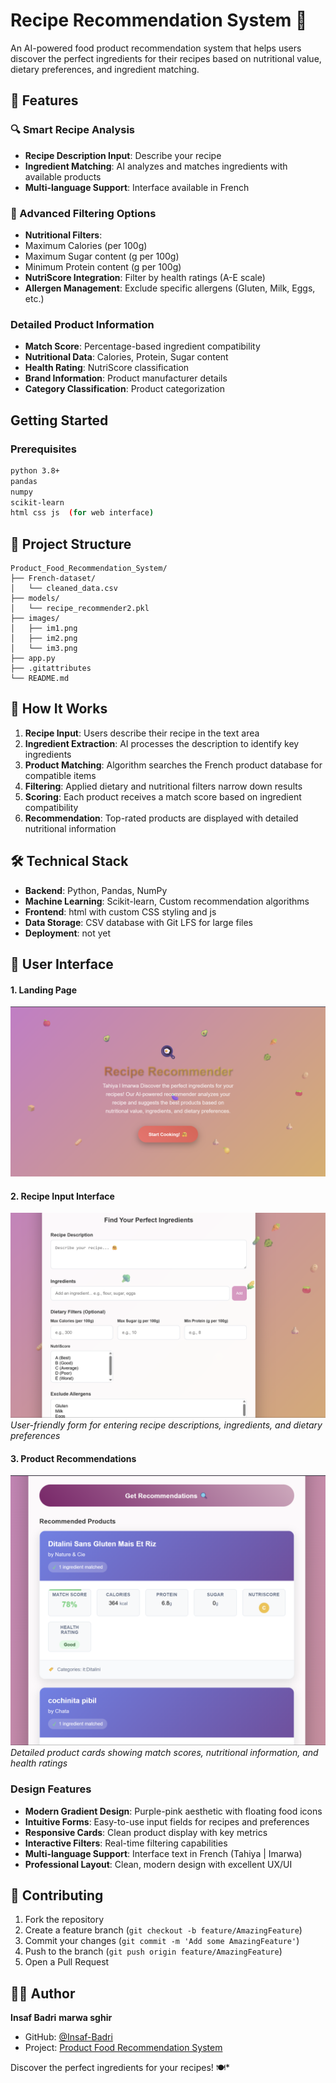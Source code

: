 # Recipe Recommendation System 🍳

An AI-powered food product recommendation system that helps users discover the perfect ingredients for their recipes based on nutritional value, dietary preferences, and ingredient matching.

## 🌟 Features

### 🔍 Smart Recipe Analysis
- **Recipe Description Input**: Describe your recipe
- **Ingredient Matching**: AI analyzes and matches ingredients with available products
- **Multi-language Support**: Interface available in French 

### 🥗 Advanced Filtering Options
- **Nutritional Filters**:
- Maximum Calories (per 100g)
- Maximum Sugar content (g per 100g)
- Minimum Protein content (g per 100g)
- **NutriScore Integration**: Filter by health ratings (A-E scale)
- **Allergen Management**: Exclude specific allergens (Gluten, Milk, Eggs, etc.)

### Detailed Product Information
- **Match Score**: Percentage-based ingredient compatibility
- **Nutritional Data**: Calories, Protein, Sugar content
- **Health Rating**: NutriScore classification
- **Brand Information**: Product manufacturer details
- **Category Classification**: Product categorization

##  Getting Started

### Prerequisites
```bash
python 3.8+
pandas
numpy
scikit-learn
html css js  (for web interface)
```

## 📁 Project Structure
```
Product_Food_Recommendation_System/
├── French-dataset/
│   └── cleaned_data.csv          
├── models/
│   └── recipe_recommender2.pkl   
├── images/
│   ├── im1.png         
│   ├── im2.png         
│   └── im3.png      
├── app.py                                     
├── .gitattributes              
└── README.md                    
```

## 🔧 How It Works

1. **Recipe Input**: Users describe their recipe in the text area
2. **Ingredient Extraction**: AI processes the description to identify key ingredients
3. **Product Matching**: Algorithm searches the French product database for compatible items
4. **Filtering**: Applied dietary and nutritional filters narrow down results
5. **Scoring**: Each product receives a match score based on ingredient compatibility
6. **Recommendation**: Top-rated products are displayed with detailed nutritional information



## 🛠️ Technical Stack

- **Backend**: Python, Pandas, NumPy
- **Machine Learning**: Scikit-learn, Custom recommendation algorithms
- **Frontend**: html with custom CSS styling and js
- **Data Storage**: CSV database with Git LFS for large files
- **Deployment**: not yet 

## 🎨 User Interface


#### 1. Landing Page
![Landing Page](images/im2.png)

#### 2. Recipe Input Interface
![Recipe Input](images/im3.png)
*User-friendly form for entering recipe descriptions, ingredients, and dietary preferences*

#### 3. Product Recommendations
![Product Recommendations](images/im1.png)
*Detailed product cards showing match scores, nutritional information, and health ratings*

### Design Features
- **Modern Gradient Design**: Purple-pink aesthetic with floating food icons
- **Intuitive Forms**: Easy-to-use input fields for recipes and preferences
- **Responsive Cards**: Clean product display with key metrics
- **Interactive Filters**: Real-time filtering capabilities
- **Multi-language Support**: Interface text in French (Tahiya | Imarwa)
- **Professional Layout**: Clean, modern design with excellent UX/UI

## 🤝 Contributing

1. Fork the repository
2. Create a feature branch (`git checkout -b feature/AmazingFeature`)
3. Commit your changes (`git commit -m 'Add some AmazingFeature'`)
4. Push to the branch (`git push origin feature/AmazingFeature`)
5. Open a Pull Request

## 👨‍💻 Author

**Insaf Badri**
**marwa sghir**
- GitHub: [@Insaf-Badri](https://github.com/Insaf-Badri)
- Project: [Product Food Recommendation System](https://github.com/Insaf-Badri/Product_Food_Recommendation_-System)



Discover the perfect ingredients for your recipes! 🍽️*
